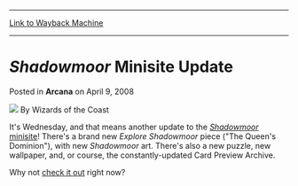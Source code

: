 
---
[Link to Wayback Machine](https://web.archive.org/web/20211017083647/https://magic.wizards.com/en/articles/archive/shadowmoor-minisite-update-2008-04-09)

[_metadata_:author]:- "Wizards of the Coast"
[_metadata_:description]:- "It's Wednesday, and that means another update to the Shadowmoor minisite! There's a brand new Explore Shadowmoor piece (`The Queen's Dominion`), with new Shadowmoor art. There's also a new puzzle, new wallpaper, and, or course, the constantly-updated Card Preview Archive. Why not check it out right now?"
[_metadata_:generator]:- "Drupal 7 (http://drupal.org)"
[_metadata_:node]:- "603526"
[_metadata_:publish_date]:- "2008-04-09"
[_metadata_:source]:- "div-main-content"
[_metadata_:title]:- "Shadowmoor Minisite Update"
[_metadata_:wayback_capture_timestamp]:- "2021-10-17 08:36:47"
[_metadata_:wayback_raw_url]:- "https://web.archive.org/web/20211017083647id_/https://magic.wizards.com/en/articles/archive/shadowmoor-minisite-update-2008-04-09"
[_metadata_:wayback_url]:- "https://magic.wizards.com/en/articles/archive/shadowmoor-minisite-update-2008-04-09"
---


*Shadowmoor* Minisite Update
============================



 Posted in **Arcana**
 on April 9, 2008 






![](https://media.magic.wizards.com/styles/auth_small/public/images/person/wizards_author.jpg)
By Wizards of the Coast












It's Wednesday, and that means another update to the [*Shadowmoor* minisite](http://archive.wizards.com/Magic/Magazine/Article.aspx?x=magic/shadowmoor/home)! There's a brand new *Explore Shadowmoor* piece ("The Queen's Dominion"), with new *Shadowmoor* art. There's also a new puzzle, new wallpaper, and, or course, the constantly-updated Card Preview Archive.


Why not [check it out](http://archive.wizards.com/Magic/Magazine/Article.aspx?x=magic/shadowmoor/home) right now?








